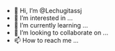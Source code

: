 - 👋 Hi, I’m @Lechugitassj
- 👀 I’m interested in ...
- 🌱 I’m currently learning ...
- 💞️ I’m looking to collaborate on ...
- 📫 How to reach me ...

<!---
Lechugitassj/Lechugitassj is a ✨ special ✨ repository because its `README.md` (this file) appears on your GitHub profile.
You can click the Preview link to take a look at your changes.
--->
